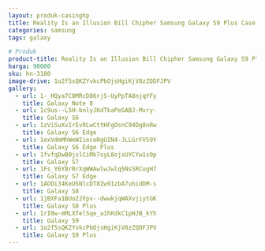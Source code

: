 ```yaml
---
layout: produk-casinghp
title: Reality Is an Illusion Bill Chipher Samsung Galaxy S9 Plus Case
categories: samsung
tags: galaxy

# Produk
product-title: Reality Is an Illusion Bill Chipher Samsung Galaxy S9 Plus Case
harga: 90000
sku: hn-3180
image-drive: 1o2f5sQKZYvkcPbOjsHgiKjV8zZQDFJPV
gallery:
  - url: 1-_HQya7C0MRcD86rjS-UyPpTA8njqYFy
    title: Galaxy Note 8
  - url: 1c9us--L5H-bnlyJKdTkaPeGABJ-Mvry-
    title: Galaxy S6
  - url: 1zViSuXvIrEvRLwCttHFgOsnC94Dg8nRw
    title: Galaxy S6 Edge
  - url: 1exVdmMhWeWIioceRgUIN4-JLLGrFVS9Y
    title: Galaxy S6 Edge Plus
  - url: 1fvfqDwB0jslCiMk7syL8ojsUYCYw1s0p
    title: Galaxy S7
  - url: 1Fs_Y6Y8rRrXqWWAwlwJwlq5NsSRCogH7
    title: Galaxy S7 Edge
  - url: 1AOOi34KeUSNlcDT8Zw91zbA7uhidDM-s
    title: Galaxy S8
  - url: 1jBXFa1BUo22Fpv--dwwkjqWAXvjiytGK
    title: Galaxy S8 Plus
  - url: 1rI0w-mMLXTelSqe_a1hKdkC1pHJB_kYh
    title: Galaxy S9
  - url: 1o2f5sQKZYvkcPbOjsHgiKjV8zZQDFJPV
    title: Galaxy S9 Plus
---
```

